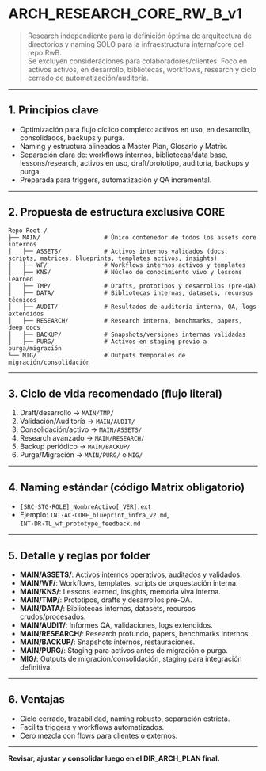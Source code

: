 # ARCH\_RESEARCH\_CORE\_RW\_B\_v1

> Research independiente para la definición óptima de arquitectura de directorios y naming SOLO para la infraestructura interna/core del repo RwB.\
> Se excluyen consideraciones para colaboradores/clientes. Foco en activos activos, en desarrollo, bibliotecas, workflows, research y ciclo cerrado de automatización/auditoría.

---

## 1. Principios clave

- Optimización para flujo cíclico completo: activos en uso, en desarrollo, consolidados, backups y purga.
- Naming y estructura alineados a Master Plan, Glosario y Matrix.
- Separación clara de: workflows internos, bibliotecas/data base, lessons/research, activos en uso, draft/prototipo, auditoría, backups y purga.
- Preparada para triggers, automatización y QA incremental.

---

## 2. Propuesta de estructura exclusiva CORE

```text
Repo Root /
├── MAIN/                  # Único contenedor de todos los assets core internos
│   ├── ASSETS/            # Activos internos validados (docs, scripts, matrices, blueprints, templates activos, insights)
│   ├── WF/                # Workflows internos activos y templates
│   ├── KNS/               # Núcleo de conocimiento vivo y lessons learned
│   ├── TMP/               # Drafts, prototipos y desarrollos (pre-QA)
│   ├── DATA/              # Bibliotecas internas, datasets, recursos técnicos
│   ├── AUDIT/             # Resultados de auditoría interna, QA, logs extendidos
│   ├── RESEARCH/          # Research interna, benchmarks, papers, deep docs
│   ├── BACKUP/            # Snapshots/versiones internas validadas
│   ├── PURG/              # Activos en staging previo a purga/migración
└── MIG/                   # Outputs temporales de migración/consolidación
```

---

## 3. Ciclo de vida recomendado (flujo literal)

1. Draft/desarrollo → `MAIN/TMP/`
2. Validación/Auditoría → `MAIN/AUDIT/`
3. Consolidación/activo → `MAIN/ASSETS/`
4. Research avanzado → `MAIN/RESEARCH/`
5. Backup periódico → `MAIN/BACKUP/`
6. Purga/Migración → `MAIN/PURG/` o `MIG/`

---

## 4. Naming estándar (código Matrix obligatorio)

- `[SRC·STG·ROLE]_NombreActivo[_VER].ext`
- Ejemplo: `INT·AC·CORE_blueprint_infra_v2.md`, `INT·DR·TL_wf_prototype_feedback.md`

---

## 5. Detalle y reglas por folder

- **MAIN/ASSETS/**: Activos internos operativos, auditados y validados.
- **MAIN/WF/**: Workflows, templates, scripts de orquestación interna.
- **MAIN/KNS/**: Lessons learned, insights, memoria viva interna.
- **MAIN/TMP/**: Prototipos, drafts y desarrollos pre-QA.
- **MAIN/DATA/**: Bibliotecas internas, datasets, recursos crudos/procesados.
- **MAIN/AUDIT/**: Informes QA, validaciones, logs extendidos.
- **MAIN/RESEARCH/**: Research profundo, papers, benchmarks internos.
- **MAIN/BACKUP/**: Snapshots internos, restauraciones.
- **MAIN/PURG/**: Staging para activos antes de migración o purga.
- **MIG/**: Outputs de migración/consolidación, staging para integración definitiva.

---

## 6. Ventajas

- Ciclo cerrado, trazabilidad, naming robusto, separación estricta.
- Facilita triggers y workflows automatizados.
- Cero mezcla con flows para clientes o externos.

---

**Revisar, ajustar y consolidar luego en el DIR\_ARCH\_PLAN final.**

